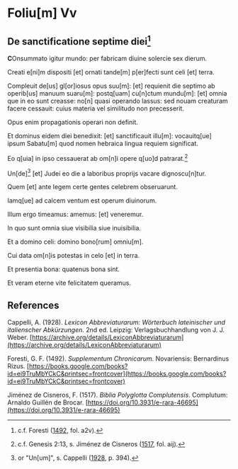 # Foliu[m] Vv

## De sanctificatione septime diei[^1]

**C**Onsummato igitur mundo: per fabricam diuine solercie sex dierum.

Creati e[ni]m dispositi [et] ornati tande[m] p[er]fecti sunt celi [et] terra. 

Compleuit de[us] gl[or]iosus opus suu[m]: [et] requienit die septimo ab operib[us] manuum suaru[m]: postq[uam] cu[n]ctum mundu[m]: [et] omnia que in eo sunt creasse: no[n] quasi operando lassus: sed nouam creaturam facere cessauit: cuius materia vel similitudo non precesserit. 

Opus enim propagationis operari non definit.

Et dominus eidem diei benedixit: [et] sanctificauit illu[m]: vocauitq[ue] ipsum Sabatu[m] quod nomen hebraica lingua requiem significat.

Eo q[uia] in ipso cessauerat ab om[n]i opere q[uo]d patrarat.[^2]

Un[de][^3] [et] Judei eo die a laboribus proprijs vacare dignoscu[n]tur.

Quem [et] ante legem certe gentes celebrem obseruarunt.

Iamq[ue] ad calcem ventum est operum diuinorum.

Illum ergo timeamus: amemus: [et] veneremur.

In quo sunt omnia siue visibilia siue inuisibilia.

Et a domino celi: domino bono[rum] omniu[m].

Cui data om[n]is potestas in celo [et] in terra. 

Et presentia bona: quatenus bona sint.

Et veram eterne vite felicitatem queramus.

[^1]: c.f. Foresti ([1492](https://books.google.com/books?id=ei9TruMbYCkC&printsec=frontcover), fol. a2v).  
[^2]: c.f. Genesis 2:13, s. Jiménez de Cisneros ([1517](https://doi.org/10.3931/e-rara-46695), fol. aij).   
[^3]: or "Un[um]", s. Cappelli ([1928](https://archive.org/details/LexiconAbbreviaturarum), p. 394).  

## References

Cappelli, A. (1928). *Lexicon Abbreviaturarum: Wörterbuch lateinischer und italienscher Abkürzungen*. 2nd ed. Leipzig: Verlagsbuchhandlung von J. J. Weber. [https://archive.org/details/LexiconAbbreviaturarum](https://archive.org/details/LexiconAbbreviaturarum)

Foresti, G. F. (1492). *Supplementum Chronicarum*. Novariensis: Bernardinus Rizus. [https://books.google.com/books?id=ei9TruMbYCkC&printsec=frontcover](https://books.google.com/books?id=ei9TruMbYCkC&printsec=frontcover)

Jiménez de Cisneros, F. (1517). *Biblia Polyglotta Complutensis*. Complutum: Arnaldo Guillén de Brocar. [https://doi.org/10.3931/e-rara-46695](https://doi.org/10.3931/e-rara-46695)

